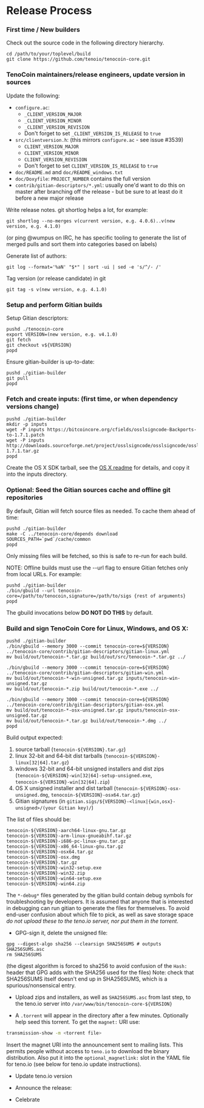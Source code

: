 Release Process
====================

### First time / New builders

Check out the source code in the following directory hierarchy.

    cd /path/to/your/toplevel/build
    git clone https://github.com/tenoio/tenocoin-core.git



### TenoCoin maintainers/release engineers, update version in sources

Update the following:

- `configure.ac`:
    - `_CLIENT_VERSION_MAJOR`
    - `_CLIENT_VERSION_MINOR`
    - `_CLIENT_VERSION_REVISION`
    - Don't forget to set `_CLIENT_VERSION_IS_RELEASE` to `true`
- `src/clientversion.h`: (this mirrors `configure.ac` - see issue #3539)
    - `CLIENT_VERSION_MAJOR`
    - `CLIENT_VERSION_MINOR`
    - `CLIENT_VERSION_REVISION`
    - Don't forget to set `CLIENT_VERSION_IS_RELEASE` to `true`
- `doc/README.md` and `doc/README_windows.txt`
- `doc/Doxyfile`: `PROJECT_NUMBER` contains the full version
- `contrib/gitian-descriptors/*.yml`: usually one'd want to do this on master after branching off the release - but be sure to at least do it before a new major release

Write release notes. git shortlog helps a lot, for example:

    git shortlog --no-merges v(current version, e.g. 4.0.6)..v(new version, e.g. 4.1.0)

(or ping @wumpus on IRC, he has specific tooling to generate the list of merged pulls
and sort them into categories based on labels)

Generate list of authors:

    git log --format='%aN' "$*" | sort -ui | sed -e 's/^/- /'

Tag version (or release candidate) in git

    git tag -s v(new version, e.g. 4.1.0)

### Setup and perform Gitian builds

Setup Gitian descriptors:

    pushd ./tenocoin-core
    export VERSION=(new version, e.g. v4.1.0)
    git fetch
    git checkout v${VERSION}
    popd

Ensure gitian-builder is up-to-date:

    pushd ./gitian-builder
    git pull
    popd

### Fetch and create inputs: (first time, or when dependency versions change)

    pushd ./gitian-builder
    mkdir -p inputs
    wget -P inputs https://bitcoincore.org/cfields/osslsigncode-Backports-to-1.7.1.patch
    wget -P inputs http://downloads.sourceforge.net/project/osslsigncode/osslsigncode/osslsigncode-1.7.1.tar.gz
    popd

Create the OS X SDK tarball, see the [OS X readme](README_osx.md) for details, and copy it into the inputs directory.

### Optional: Seed the Gitian sources cache and offline git repositories

By default, Gitian will fetch source files as needed. To cache them ahead of time:

    pushd ./gitian-builder
    make -C ../tenocoin-core/depends download SOURCES_PATH=`pwd`/cache/common
    popd

Only missing files will be fetched, so this is safe to re-run for each build.

NOTE: Offline builds must use the --url flag to ensure Gitian fetches only from local URLs. For example:

    pushd ./gitian-builder
    ./bin/gbuild --url tenocoin-core=/path/to/tenocoin,signature=/path/to/sigs {rest of arguments}
    popd

The gbuild invocations below <b>DO NOT DO THIS</b> by default.

### Build and sign TenoCoin Core for Linux, Windows, and OS X:

    pushd ./gitian-builder
    ./bin/gbuild --memory 3000 --commit tenocoin-core=${VERSION} ../tenocoin-core/contrib/gitian-descriptors/gitian-linux.yml
    mv build/out/tenocoin-*.tar.gz build/out/src/tenocoin-*.tar.gz ../

    ./bin/gbuild --memory 3000 --commit tenocoin-core=${VERSION} ../tenocoin-core/contrib/gitian-descriptors/gitian-win.yml
    mv build/out/tenocoin-*-win-unsigned.tar.gz inputs/tenocoin-win-unsigned.tar.gz
    mv build/out/tenocoin-*.zip build/out/tenocoin-*.exe ../

    ./bin/gbuild --memory 3000 --commit tenocoin-core=${VERSION} ../tenocoin-core/contrib/gitian-descriptors/gitian-osx.yml
    mv build/out/tenocoin-*-osx-unsigned.tar.gz inputs/tenocoin-osx-unsigned.tar.gz
    mv build/out/tenocoin-*.tar.gz build/out/tenocoin-*.dmg ../
    popd

Build output expected:

  1. source tarball (`tenocoin-${VERSION}.tar.gz`)
  2. linux 32-bit and 64-bit dist tarballs (`tenocoin-${VERSION}-linux[32|64].tar.gz`)
  3. windows 32-bit and 64-bit unsigned installers and dist zips (`tenocoin-${VERSION}-win[32|64]-setup-unsigned.exe`, `tenocoin-${VERSION}-win[32|64].zip`)
  4. OS X unsigned installer and dist tarball (`tenocoin-${VERSION}-osx-unsigned.dmg`, `tenocoin-${VERSION}-osx64.tar.gz`)
  5. Gitian signatures (in `gitian.sigs/${VERSION}-<linux|{win,osx}-unsigned>/(your Gitian key)/`)


The list of files should be:
```
tenocoin-${VERSION}-aarch64-linux-gnu.tar.gz
tenocoin-${VERSION}-arm-linux-gnueabihf.tar.gz
tenocoin-${VERSION}-i686-pc-linux-gnu.tar.gz
tenocoin-${VERSION}-x86_64-linux-gnu.tar.gz
tenocoin-${VERSION}-osx64.tar.gz
tenocoin-${VERSION}-osx.dmg
tenocoin-${VERSION}.tar.gz
tenocoin-${VERSION}-win32-setup.exe
tenocoin-${VERSION}-win32.zip
tenocoin-${VERSION}-win64-setup.exe
tenocoin-${VERSION}-win64.zip
```
The `*-debug*` files generated by the gitian build contain debug symbols
for troubleshooting by developers. It is assumed that anyone that is interested
in debugging can run gitian to generate the files for themselves. To avoid
end-user confusion about which file to pick, as well as save storage
space *do not upload these to the teno.io server, nor put them in the torrent*.

- GPG-sign it, delete the unsigned file:
```
gpg --digest-algo sha256 --clearsign SHA256SUMS # outputs SHA256SUMS.asc
rm SHA256SUMS
```
(the digest algorithm is forced to sha256 to avoid confusion of the `Hash:` header that GPG adds with the SHA256 used for the files)
Note: check that SHA256SUMS itself doesn't end up in SHA256SUMS, which is a spurious/nonsensical entry.

- Upload zips and installers, as well as `SHA256SUMS.asc` from last step, to the teno.io server
  into `/var/www/bin/tenocoin-core-${VERSION}`

- A `.torrent` will appear in the directory after a few minutes. Optionally help seed this torrent. To get the `magnet:` URI use:
```bash
transmission-show -m <torrent file>
```
Insert the magnet URI into the announcement sent to mailing lists. This permits
people without access to `teno.io` to download the binary distribution.
Also put it into the `optional_magnetlink:` slot in the YAML file for
teno.io (see below for teno.io update instructions).

- Update teno.io version

- Announce the release:

- Celebrate
